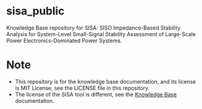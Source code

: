# sisa_public
Knowledge Base repository for SISA: SISO Impedance-Based Stability Analysis for System-Level Small-Signal Stability Assessment of Large-Scale Power Electronics-Dominated Power Systems.

# Note
- This repository is for the knowledge base documentation, and its license is MIT License, see the LICENSE file in this repository.
- The license of the SISA tool is different, see the [Knowledge Base](https://energynode.github.io/sisa_public/) documentation.
